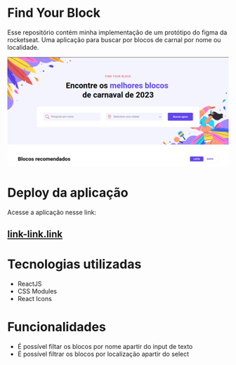 # Find Your Block

Esse repositório contém minha implementação de um protótipo do figma da rocketseat. Uma aplicação para buscar por blocos de carnal por nome ou localidade.

<img src="./images/app-screenshot.png" alt="Imagem da aplicação funcionando">

# Deploy da aplicação

Acesse a aplicação nesse link:

## [link-link.link](link-link.link)

# Tecnologias utilizadas

- ReactJS
- CSS Modules
- React Icons

# Funcionalidades

- É possível filtar os blocos por nome apartir do input de texto
- É possível filtrar os blocos por localização apartir do select
